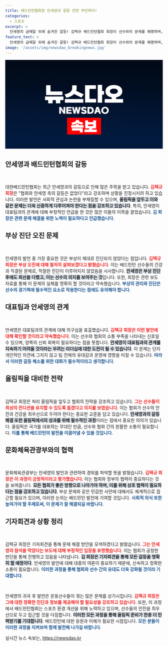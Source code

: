 ```yaml
---
title: 배드민턴협회장 안세영과 갈등 전면 부인하다!
categories:
  - 스포츠
excerpt: >
  안세영의 금메달 뒤에 숨겨진 갈등! 김택규 배드민턴협회 회장이 선수와의 문제를 해명하며, 조속한 진실 규명을 약속했습니다. 부상 오진 논란의 진실은 과연 무엇일까요? 클릭해서 확인해보세요!
feature_text: >
  안세영의 금메달 뒤에 숨겨진 갈등! 김택규 배드민턴협회 회장이 선수와의 문제를 해명하며, 조속한 진실 규명을 약속했습니다. 부상 오진 논란의 진실은 과연 무엇일까요? 클릭해서 확인해보세요!
image: '/assets/img/newsdao_breakingnews.jpg'
---
```


<p><img src="/assets/img/newsdao_breakingnews.jpg" alt="implanttips 속보" /></p>

<h2 data-ke-size="size26">안세영과 배드민턴협회의 갈등</h2>

<p data-ke-size="size16">&nbsp;</p>

<p>대한배드민턴협회는 최근 안세영과의 갈등으로 인해 많은 주목을 받고 있습니다. <b><span style="color: #ee2323;">김택규 회장</span></b>은 "협회와 안세영 측의 갈등은 없었다"라고 강조하며 상황을 진정시키려 하고 있습니다. 이러한 발언은 사회적 관심과 논란을 부채질할 수 있으며, <b><span style="background-color: #21538527;">올림픽을 앞두고 이와 같은 문제는 더욱 신중하게 다루어져야 한다는 점을 강조하고 있습니다</span></b>. 특히, 안세영이 대표팀과의 관계에 대해 부정적인 언급을 한 것은 많은 이들의 이목을 끌었습니다. <b><span style="color: #1a5490;">김 회장은 관련 문제 해결을 위한 노력이 필요하다고 언급했습니다</span></b>.</p>

<h2 data-ke-size="size26">부상 진단 오진 문제</h2>

<p data-ke-size="size16">&nbsp;</p>

<p>안세영의 발언 중 가장 중요한 것은 부상이 제대로 진단되지 않았다는 점입니다. <b><span style="color: #ee2323;">김택규 회장은 부상 오진에 대해 철저히 살펴보겠다고 밝혔습니다</span></b>. 이는 배드민턴 선수들의 건강과 직결된 문제로, 적절한 진단이 이루어지지 않았음을 시사합니다. <b><span style="background-color: #21538527;">안세영은 부상 진단 후에도 최선을 다했고, 이는 선수의 의지를 보여주는 것</span></b>입니다. 또한, 회장은 관련 보도 자료를 통해 이 문제의 실체를 명확히 할 것이라고 약속했습니다. <b><span style="color: #1a5490;">부상의 관리와 진단은 선수의 경기력에 필수적인 요소로 작용한다는 점에도 유의해야 합니다</span></b>.</p>

<h2 data-ke-size="size26">대표팀과 안세영의 관계</h2>

<p data-ke-size="size16">&nbsp;</p>

<p>안세영은 대표팀과의 관계에 대해 의구심을 표출했습니다. <b><span style="color: #ee2323;">김택규 회장은 이런 발언에 대해 확인할 것이라고 약속했습니다</span></b>. 이는 선수와 협회의 소통 부족을 나타내는 신호일 수 있으며, 양쪽의 신뢰 회복이 필요하다는 점을 뜻합니다. <b><span style="background-color: #21538527;">안세영이 대표팀과의 관계를 지속하기 어려울 것이라는 우려는 리더십에 대한 도전이 될 수 있습니다</span></b>. 이 문제는 단지 개인적인 의견에 그치지 않고 팀 전체의 유대감과 운영에 영향을 미칠 수 있습니다. <b><span style="color: #1a5490;">따라서 이러한 갈등 해소를 위한 대화가 필수적이라고 생각합니다</span></b>.</p>

<h2 data-ke-size="size26">올림픽을 대비한 전략</h2>

<p data-ke-size="size16">&nbsp;</p>

<p>김택규 회장은 파리 올림픽을 앞두고 협회의 전략을 강조하고 있습니다. <b><span style="color: #ee2323;">그는 선수들이 최상의 컨디션을 유지할 수 있도록 돕겠다고 의지를 보였습니다</span></b>. 이는 협회가 선수의 안전과 건강을 최우선으로 두어야 한다는 중요한 교훈을 담고 있습니다. <b><span style="background-color: #21538527;">안세영과의 갈등 해결 또한 올림픽에서의 성과를 위해 필수적인 과정</span></b>이라는 점에서 중요한 의의가 있습니다. 올림픽은 국가를 대표하는 무대인 만큼, 선수와 협회 간의 원활한 소통이 필요합니다. <b><span style="color: #1a5490;">이를 통해 배드민턴의 발전을 이끌어낼 수 있을 것입니다</span></b>.</p>

<h2 data-ke-size="size26">문화체육관광부와의 협력</h2>

<p data-ke-size="size16">&nbsp;</p>

<p>문화체육관광부는 안세영의 발언과 관련하여 경위를 파악할 뜻을 밝혔습니다. <b><span style="color: #ee2323;">김택규 회장은 이 과정이 긍정적이라고 평가했습니다</span></b>. 이는 협회와 정부의 협력이 중요하다는 것을 보여줍니다. <b><span style="background-color: #21538527;">모든 협회가 좋은 방향으로 나아가야 하며, 이를 위해 상호 협력이 필요하다는 점을 강조하고 있습니다</span></b>. 부상 문제와 같은 민감한 사안에 대해서도 체계적으로 접근할 필요가 있으며, 이러한 논의는 배드민턴 발전에 기여할 것입니다. <b><span style="color: #1a5490;">사회적 의식 또한 높여가야 할 주제로써, 이 문제가 잘 해결되길 바랍니다</span></b>.</p>

<h2 data-ke-size="size26">기자회견과 상황 정리</h2>

<p data-ke-size="size16">&nbsp;</p>

<p>김택규 회장은 기자회견을 통해 문제 해결 방안을 모색하겠다고 밝혔습니다. <b><span style="color: #ee2323;">그는 안세영의 참석을 막았다는 보도에 대해 부정적인 입장을 표명했습니다</span></b>. 이는 협회가 공정한 판단을 통해 진행하고 있음을 나타냅니다. <b><span style="background-color: #21538527;">김 회장은 기자회견을 통해 모든 갈등을 명확히 할 예정이다</span></b>. 안세영의 발언에 대해 대중의 여론이 중요하기 때문에, 신속하고 정확한 소통이 필요합니다. <b><span style="color: #1a5490;">이러한 과정을 통해 협회와 선수 간의 유대도 더욱 강화될 것이라 기대합니다</span></b>.</p>

<p data-ke-size="size16">&nbsp;</p>

<p>안세영의 귀국 후 발언은 운동선수들이 겪는 많은 문제를 상기시킵니다. <b><span style="color: #ee2323;">김택규 회장은 그에 대한 정확한 진단과 정보를 제공해야 할 필요성을 강조하고 있습니다</span></b>. 또한, 이 과정에서 배드민턴협회는 스포츠 환경 개선을 위해 노력하고 있으며, 선수들의 안전을 최우선으로 두고 접근할 것을 다짐합니다. <b><span style="background-color: #21538527;">이러한 모든 과정을 통해 올림픽 준비가 한층 더 탄력받기를 기대합니다</span></b>. 배드민턴에 대한 응원과 이해가 필요한 시점입니다. <b><span style="color: #1a5490;">모든 분들이 이러한 과정을 지켜보며 함께 발전해 나가길 바랍니다</span></b>.</p>
실시간 뉴스 속보는, <a href="https://newsdao.kr" rel="dofollow">https://newsdao.kr</a>


